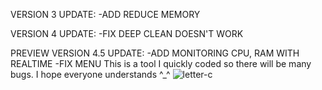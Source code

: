 VERSION 3 UPDATE:
 -ADD REDUCE MEMORY

 
VERSION 4 UPDATE:
 -FIX DEEP CLEAN DOESN'T WORK

PREVIEW VERSION 4.5 UPDATE:
 -ADD MONITORING CPU, RAM WITH REALTIME
 -FIX MENU
This is a tool I quickly coded so there will be many bugs. I hope everyone understands ^_^
![letter-c](https://github.com/LoPhong-Corporation-Official/Cleanup_Disk_With_C/assets/165672787/923cafdc-6a7b-4a35-abb8-634c4aa4d8fd)
